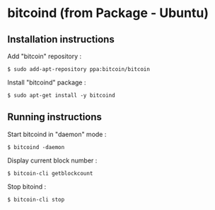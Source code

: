 bitcoind (from Package - Ubuntu)
==
Installation instructions
-
Add "bitcoin" repository :
<pre><code>$ sudo add-apt-repository ppa:bitcoin/bitcoin</code></pre>

Install "bitcoind" package :
<pre><code>$ sudo apt-get install -y bitcoind</code></pre>

Running instructions
-
Start bitcoind in "daemon" mode :
<pre><code>$ bitcoind -daemon</code></pre>

Display current block number :
<pre><code>$ bitcoin-cli getblockcount</code></pre>

Stop bitoind :
<pre><code>$ bitcoin-cli stop</code></pre>
